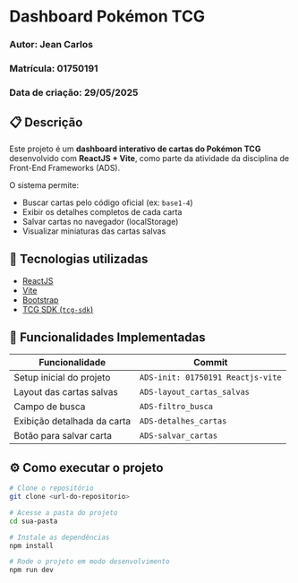 # Dashboard Pokémon TCG

### Autor: Jean Carlos  
### Matrícula: 01750191  
### Data de criação: 29/05/2025  

## 📋 Descrição

Este projeto é um **dashboard interativo de cartas do Pokémon TCG** desenvolvido com **ReactJS + Vite**, como parte da atividade da disciplina de Front-End Frameworks (ADS).

O sistema permite:

- Buscar cartas pelo código oficial (ex: `base1-4`)
- Exibir os detalhes completos de cada carta
- Salvar cartas no navegador (localStorage)
- Visualizar miniaturas das cartas salvas

## 🚀 Tecnologias utilizadas

- [ReactJS](https://reactjs.org/)
- [Vite](https://vitejs.dev/)
- [Bootstrap](https://getbootstrap.com/)
- [TCG SDK (`tcg-sdk`)](https://www.npmjs.com/package/tcg-sdk)

## 🧩 Funcionalidades Implementadas

| Funcionalidade                | Commit                                   |
|------------------------------|------------------------------------------|
| Setup inicial do projeto     | `ADS-init: 01750191 Reactjs-vite`        |
| Layout das cartas salvas     | `ADS-layout_cartas_salvas`               |
| Campo de busca               | `ADS-filtro_busca`                       |
| Exibição detalhada da carta  | `ADS-detalhes_cartas`                    |
| Botão para salvar carta      | `ADS-salvar_cartas`                      |

## ⚙️ Como executar o projeto

```bash
# Clone o repositório
git clone <url-do-repositorio>

# Acesse a pasta do projeto
cd sua-pasta

# Instale as dependências
npm install

# Rode o projeto em modo desenvolvimento
npm run dev